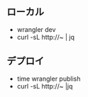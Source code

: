 ## ローカル

- wrangler dev
- curl -sL http://~ | jq

## デプロイ

- time wrangler publish
- curl -sL http://~ |jq
